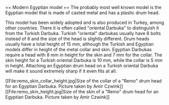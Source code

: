 <!--
 OpenArabicMusicDB
 Copyright (C) 2025 Amir Czwink (amir130@hotmail.de)
  
 This program is free software: you can redistribute it and/or modify
 it under the terms of the GNU Affero General Public License as published by
 the Free Software Foundation, either version 3 of the License, or
 (at your option) any later version.
  
 This program is distributed in the hope that it will be useful,
 but WITHOUT ANY WARRANTY; without even the implied warranty of
 MERCHANTABILITY or FITNESS FOR A PARTICULAR PURPOSE.  See the
 GNU Affero General Public License for more details.
 
 You should have received a copy of the GNU Affero General Public License
 along with this program.  If not, see <http://www.gnu.org/licenses/>.
-->

== Modern Egyptian model ==
The probably most well known model is the Egyptian model that is made of casted metal and has a plastic drum head.

This model has been widely adopted and is also produced in Turkey, among other countries. There it is often called "oriental Darbuka" to distinguish it from the Turkish Darbuka. Turkish "oriental" darbukas usually have 8 bolts instead of 6 and the size of the head is slightly different.
Drum heads usually have a total height of 15 mm, although the Turkish and Egyptian models differ in height of the metal collar and skin.
Egyptian Darbukas require a head with 8 mm in height for the skin and 7 mm for the collar.
The skin height for a Turkish oriental Darbuka is 10 mm, while the collar is 5 mm in height.
Attaching an Egyptian drum head on a Turkish oriental Darbuka will make it sound extremely sharp if it even fits at all.

[[File:remo_skin_collar_height.jpg|Size of the collar of a "Remo" drum head for an Egyptian Darbuka. Picture taken by Amir Czwink]]
[[File:remo_skin_height.jpg|Size of the skin of a "Remo" drum head for an Egyptian Darbuka. Picture taken by Amir Czwink]]